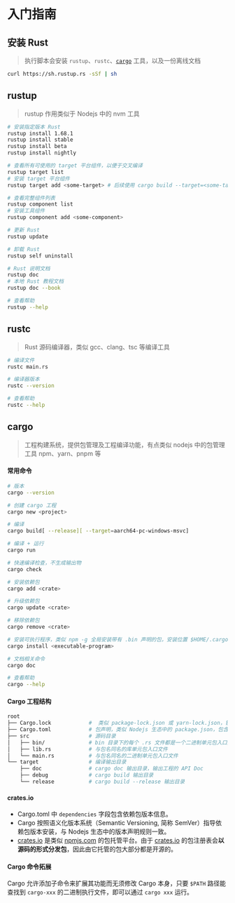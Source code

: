 # 入门指南

## 安装 Rust

> 执行脚本会安装 `rustup`、`rustc`、[`cargo`](rust/Cargo) 工具，以及一份离线文档

```sh
curl https://sh.rustup.rs -sSf | sh
```

## rustup

> rustup 作用类似于 Nodejs 中的 nvm 工具

```sh
# 安装指定版本 Rust
rustup install 1.68.1
rustup install stable
rustup install beta
rustup install nightly

# 查看所有可使用的 target 平台组件，以便于交叉编译
rustup target list
# 安装 target 平台组件
rustup target add <some-target> # 后续使用 cargo build --target=<some-target> 编译指定平台版本

# 查看完整组件列表
rustup component list
# 安装工具组件
rustup component add <some-component> 

# 更新 Rust
rustup update

# 卸载 Rust
rustup self uninstall

# Rust 说明文档
rustup doc
# 本地 Rust 教程文档
rustup doc --book

# 查看帮助
rustup --help
```

## rustc

> Rust 源码编译器，类似 gcc、clang、tsc 等编译工具

```sh
# 编译文件
rustc main.rs

# 编译器版本
rustc --version

# 查看帮助
rustc --help
```

## cargo

> 工程构建系统，提供包管理及工程编译功能，有点类似 nodejs 中的包管理工具 npm、yarn、pnpm 等

#### 常用命令

```sh
# 版本
cargo --version

# 创建 cargo 工程
cargo new <project>

# 编译
cargo build[ --release][ --target=aarch64-pc-windows-msvc]

# 编译 + 运行
cargo run

# 快速编译检查，不生成输出物
cargo check

# 安装依赖包
cargo add <crate>

# 升级依赖包
cargo update <crate>

# 移除依赖包
cargo remove <crate>

# 安装可执行程序，类似 npm -g 全局安装带有 .bin 声明的包，安装位置 $HOME/.cargo/bin
cargo install <executable-program>

# 文档相关命令
cargo doc

# 查看帮助
cargo --help
```

#### Cargo 工程结构

```sh
root
├── Cargo.lock            #  类似 package-lock.json 或 yarn-lock.json，锁定依赖包版本
├── Cargo.toml            # 包声明，类似 Nodejs 生态中的 package.json，包含包名、依赖声明等信息
├── src                   # 源码目录
│   ├── bin/              # bin 目录下的每个 .rs 文件都是一个二进制单元包入口文件
│   ├── lib.rs            # 与包名同名的库单元包入口文件
│   └── main.rs           # 与包名同名的二进制单元包入口文件
└── target                # 编译输出目录
    ├── doc               # cargo doc 输出目录，输出工程的 API Doc
    ├── debug             # cargo build 输出目录
    └── release           # cargo build --release 输出目录
```

#### crates.io

* Cargo.toml 中 `dependencies` 字段包含依赖包版本信息。
* Cargo 按照语义化版本系统（Semantic Versioning, 简称 SemVer）指导依赖包版本安装，与 Nodejs 生态中的版本声明规则一致。
* [crates.io](https://crates.io) 是类似 [npmjs.com](https://npmjs.com) 的包托管平台。由于 [crates.io](https://crates.io) 的包注册表会**以源码的形式分发包**，因此由它托管的包大部分都是开源的。

#### Cargo 命令拓展

Cargo 允许添加子命令来扩展其功能而无须修改 Cargo 本身，只要 `$PATH` 路径能查找到 `cargo-xxx` 的二进制执行文件，即可以通过 `cargo xxx` 运行。
